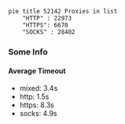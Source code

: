 
```mermaid
pie title 52142 Proxies in list
    "HTTP" : 22973
    "HTTPS": 6670
    "SOCKS" : 28402
```

### Some Info
#### Average Timeout

- mixed: 3.4s
- http: 1.5s
- https: 8.3s
- socks: 4.9s